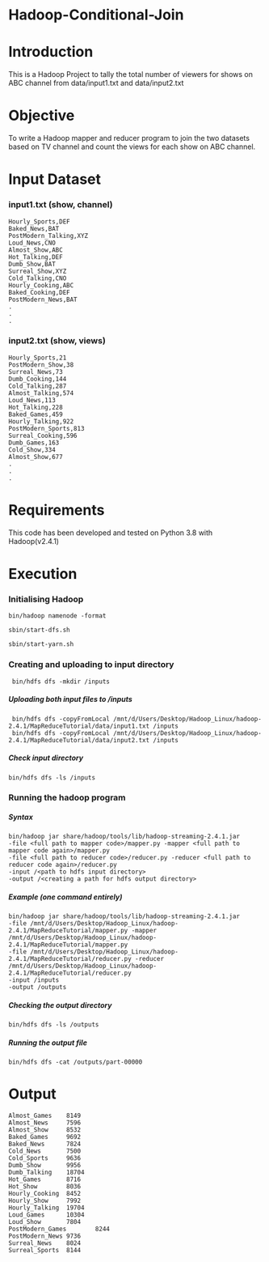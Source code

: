 # Hadoop-Conditional-Join

# Introduction
This is a Hadoop Project to tally the total number of viewers for shows on ABC channel from data/input1.txt and data/input2.txt

# Objective
To write a Hadoop mapper and reducer program to join the two datasets based on TV channel and count the views for each show on ABC channel.

# Input Dataset
### input1.txt (show, channel)
```
Hourly_Sports,DEF
Baked_News,BAT
PostModern_Talking,XYZ
Loud_News,CNO
Almost_Show,ABC
Hot_Talking,DEF
Dumb_Show,BAT
Surreal_Show,XYZ
Cold_Talking,CNO
Hourly_Cooking,ABC
Baked_Cooking,DEF
PostModern_News,BAT
.
.
.
```

### input2.txt (show, views)
```
Hourly_Sports,21
PostModern_Show,38
Surreal_News,73
Dumb_Cooking,144
Cold_Talking,287
Almost_Talking,574
Loud_News,113
Hot_Talking,228
Baked_Games,459
Hourly_Talking,922
PostModern_Sports,813
Surreal_Cooking,596
Dumb_Games,163
Cold_Show,334
Almost_Show,677
.
.
.
```

# Requirements 
This code has been developed and tested on Python 3.8 with Hadoop(v2.4.1)

# Execution

### Initialising Hadoop
```
bin/hadoop namenode -format
```
```
sbin/start-dfs.sh
```
```
sbin/start-yarn.sh
```

### Creating and uploading to input directory
```
 bin/hdfs dfs -mkdir /inputs
```
##### Uploading both input files to /inputs
```
 bin/hdfs dfs -copyFromLocal /mnt/d/Users/Desktop/Hadoop_Linux/hadoop-2.4.1/MapReduceTutorial/data/input1.txt /inputs
 bin/hdfs dfs -copyFromLocal /mnt/d/Users/Desktop/Hadoop_Linux/hadoop-2.4.1/MapReduceTutorial/data/input2.txt /inputs
```
##### Check input directory
```
bin/hdfs dfs -ls /inputs
```

### Running the hadoop program
##### Syntax
```
bin/hadoop jar share/hadoop/tools/lib/hadoop-streaming-2.4.1.jar 
-file <full path to mapper code>/mapper.py -mapper <full path to mapper code again>/mapper.py 
-file <full path to reducer code>/reducer.py -reducer <full path to reducer code again>/reducer.py 
-input /<path to hdfs input directory> 
-output /<creating a path for hdfs output directory>
```
##### Example (one command entirely)
```
bin/hadoop jar share/hadoop/tools/lib/hadoop-streaming-2.4.1.jar 
-file /mnt/d/Users/Desktop/Hadoop_Linux/hadoop-2.4.1/MapReduceTutorial/mapper.py -mapper /mnt/d/Users/Desktop/Hadoop_Linux/hadoop-2.4.1/MapReduceTutorial/mapper.py 
-file /mnt/d/Users/Desktop/Hadoop_Linux/hadoop-2.4.1/MapReduceTutorial/reducer.py -reducer /mnt/d/Users/Desktop/Hadoop_Linux/hadoop-2.4.1/MapReduceTutorial/reducer.py 
-input /inputs 
-output /outputs
```

##### Checking the output directory
```
bin/hdfs dfs -ls /outputs
```

##### Running the output file
```
bin/hdfs dfs -cat /outputs/part-00000
```

# Output
```
Almost_Games    8149
Almost_News     7596
Almost_Show     8532
Baked_Games     9692
Baked_News      7824
Cold_News       7500
Cold_Sports     9636
Dumb_Show       9956
Dumb_Talking    18704
Hot_Games       8716
Hot_Show        8036
Hourly_Cooking  8452
Hourly_Show     7992
Hourly_Talking  19704
Loud_Games      10304
Loud_Show       7804
PostModern_Games        8244
PostModern_News 9736
Surreal_News    8024
Surreal_Sports  8144
```

